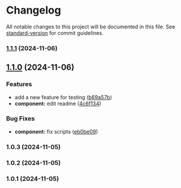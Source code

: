 # Changelog

All notable changes to this project will be documented in this file. See [standard-version](https://github.com/conventional-changelog/standard-version) for commit guidelines.

### [1.1.1](https://github.com/yourusername/debrid-scout/compare/v1.1.0...v1.1.1) (2024-11-06)

## [1.1.0](https://github.com/yourusername/debrid-scout/compare/v1.0.3...v1.1.0) (2024-11-06)


### Features

* add a new feature for testing ([b69a57b](https://github.com/yourusername/debrid-scout/commit/b69a57b3f70ba2a5e7ea4bb981cd93034335158f))
* **component:** edit readme ([4c6f134](https://github.com/yourusername/debrid-scout/commit/4c6f1341e6ed9c9f1a792ea39237bf35ede50b25))


### Bug Fixes

* **component:** fix scripts ([eb0be09](https://github.com/yourusername/debrid-scout/commit/eb0be09781f0f6341a2355288edcb43a4cc36354))

### 1.0.3 (2024-11-05)

### 1.0.2 (2024-11-05)

### 1.0.1 (2024-11-05)
